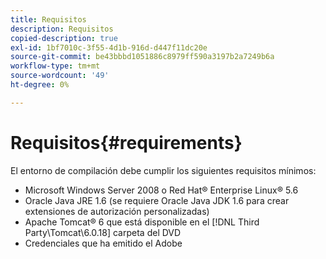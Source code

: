 ```yaml
---
title: Requisitos
description: Requisitos
copied-description: true
exl-id: 1bf7010c-3f55-4d1b-916d-d447f11dc20e
source-git-commit: be43bbbd1051886c8979ff590a3197b2a7249b6a
workflow-type: tm+mt
source-wordcount: '49'
ht-degree: 0%

---
```


# Requisitos{#requirements}

El entorno de compilación debe cumplir los siguientes requisitos mínimos:

* Microsoft Windows Server 2008 o Red Hat® Enterprise Linux® 5.6
* Oracle Java JRE 1.6 (se requiere Oracle Java JDK 1.6 para crear extensiones de autorización personalizadas)
* Apache Tomcat® 6 que está disponible en el [!DNL Third Party\Tomcat\6.0.18] carpeta del DVD
* Credenciales que ha emitido el Adobe
